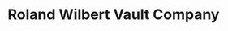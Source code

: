 ---
title: "Roland Wilbert Vault Company"
url: /marion/roland-wilbert-vault-company/
shop: funeral directors
---